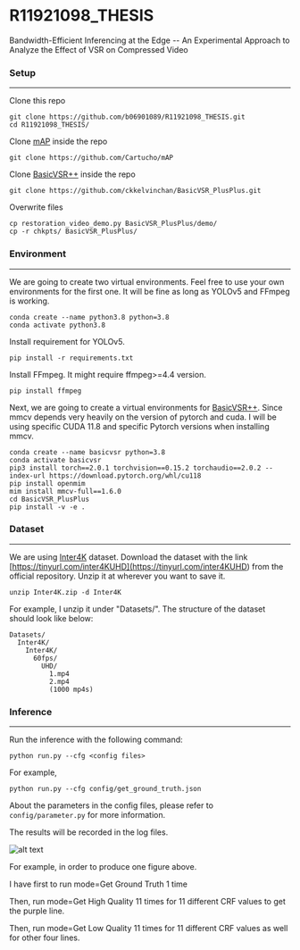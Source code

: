# R11921098_THESIS
Bandwidth-Efficient Inferencing at the Edge -- An Experimental Approach to Analyze the Effect of VSR on Compressed Video

### Setup
---

Clone this repo
```
git clone https://github.com/b06901089/R11921098_THESIS.git
cd R11921098_THESIS/
```

Clone [mAP](<https://github.com/Cartucho/mAP>) inside the repo
```
git clone https://github.com/Cartucho/mAP
```

Clone [BasicVSR++](<https://github.com/ckkelvinchan/BasicVSR_PlusPlus>) inside the repo
```
git clone https://github.com/ckkelvinchan/BasicVSR_PlusPlus.git
```

Overwrite files
```
cp restoration_video_demo.py BasicVSR_PlusPlus/demo/
cp -r chkpts/ BasicVSR_PlusPlus/
```

### Environment
---

We are going to create two virtual environments. 
Feel free to use your own environments for the first one.
It will be fine as long as YOLOv5 and FFmpeg is working.

```
conda create --name python3.8 python=3.8
conda activate python3.8
```

Install requirement for YOLOv5.
```
pip install -r requirements.txt
```

Install FFmpeg. It might require ffmpeg>=4.4 version.
```
pip install ffmpeg
```

Next, we are going to create a virtual environments for [BasicVSR++](<https://github.com/ckkelvinchan/BasicVSR_PlusPlus>).
Since mmcv depends very heavily on the version of pytorch and cuda.
I will be using specific CUDA 11.8 and specific Pytorch versions when installing mmcv.
```
conda create --name basicvsr python=3.8
conda activate basicvsr
pip3 install torch==2.0.1 torchvision==0.15.2 torchaudio==2.0.2 --index-url https://download.pytorch.org/whl/cu118
pip install openmim
mim install mmcv-full==1.6.0
cd BasicVSR_PlusPlus
pip install -v -e .
```

### Dataset
---

We are using [Inter4K](<https://github.com/alexandrosstergiou/Inter4K>) dataset. 
Download the dataset with the link [https://tinyurl.com/inter4KUHD](<https://tinyurl.com/inter4KUHD>) from the official repository.
Unzip it at wherever you want to save it.
```
unzip Inter4K.zip -d Inter4K
```

For example, I unzip it under "Datasets/". The structure of the dataset should look like below:
```
Datasets/
  Inter4K/
    Inter4K/
      60fps/
        UHD/
          1.mp4
          2.mp4
          (1000 mp4s)
```

### Inference
---

Run the inference with the following command:

```
python run.py --cfg <config files>
```

For example,
```
python run.py --cfg config/get_ground_truth.json
```

About the parameters in the config files, please refer to `config/parameter.py` for more information.

The results will be recorded in the log files.

![alt text](https://github.com/b06901089/R11921098_THESIS/blob/main/image/sample.png?raw=true)

For example, in order to produce one figure above.

I have first to run mode=Get Ground Truth 1 time

Then, run mode=Get High Quality 11 times for 11 different CRF values to get the purple line.

Then, run mode=Get Low Quality 11 times for 11 different CRF values as well for other four lines.